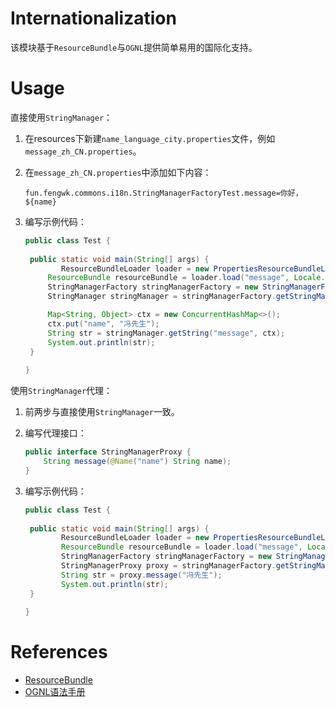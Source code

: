 # Internationalization

该模块基于`ResourceBundle`与`OGNL`提供简单易用的国际化支持。

# Usage

直接使用`StringManager`：

1. 在resources下新建`name_language_city.properties`文件，例如`message_zh_CN.properties`。

2. 在`message_zh_CN.properties`中添加如下内容：

   ```properties
   fun.fengwk.commons.i18n.StringManagerFactoryTest.message=你好，${name}
   ```

3. 编写示例代码：

   ```java
   public class Test {
   	
   	public static void main(String[] args) {
           ResourceBundleLoader loader = new PropertiesResourceBundleLoader();
   	    ResourceBundle resourceBundle = loader.load("message", Locale.CHINA);
   	    StringManagerFactory stringManagerFactory = new StringManagerFactory(resourceBundle);
   	    StringManager stringManager = stringManagerFactory.getStringManager(Test.class);
   
   	    Map<String, Object> ctx = new ConcurrentHashMap<>();
   	    ctx.put("name", "冯先生");
   	    String str = stringManager.getString("message", ctx);
   	    System.out.println(str);
   	}
   	
   }
   ```

使用`StringManager`代理：

1. 前两步与直接使用`StringManager`一致。

2. 编写代理接口：

   ```java
   public interface StringManagerProxy {
       String message(@Name("name") String name);
   }
   ```

3. 编写示例代码：

   ```java
   public class Test {
   	
   	public static void main(String[] args) {
           ResourceBundleLoader loader = new PropertiesResourceBundleLoader();
           ResourceBundle resourceBundle = loader.load("message", Locale.CHINA);
           StringManagerFactory stringManagerFactory = new StringManagerFactory(resourceBundle);
           StringManagerProxy proxy = stringManagerFactory.getStringManagerProxy(StringManagerProxy.class, Test.class);
           String str = proxy.message("冯先生");
           System.out.println(str);
   	}
   	
   }
   ```

# References

- [ResourceBundle](https://zetcode.com/java/resourcebundle/)
- [OGNL语法手册](https://commons.apache.org/proper/commons-ognl/language-guide.html)